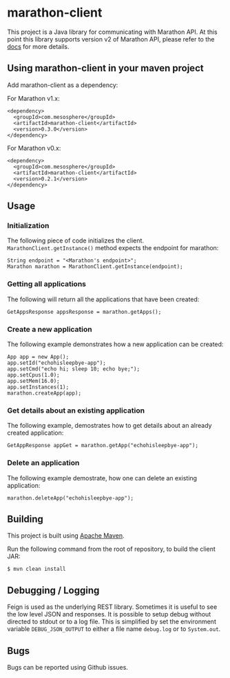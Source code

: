 # marathon-client

This project is a Java library for communicating with Marathon API. At this point this library supports version v2 of Marathon API, please refer to the [docs](https://mesosphere.github.io/marathon/docs/rest-api.html) for more details.

## Using marathon-client in your maven project

Add marathon-client as a dependency:

For Marathon v1.x:

```
<dependency>
  <groupId>com.mesosphere</groupId>
  <artifactId>marathon-client</artifactId>
  <version>0.3.0</version>
</dependency>
```

For Marathon v0.x:

```
<dependency>
  <groupId>com.mesosphere</groupId>
  <artifactId>marathon-client</artifactId>
  <version>0.2.1</version>
</dependency>
```

## Usage

### Initialization

The following piece of code initializes the client. ```MarathonClient.getInstance()``` method expects the endpoint for marathon:

```
String endpoint = "<Marathon's endpoint>";
Marathon marathon = MarathonClient.getInstance(endpoint);
```

### Getting all applications

The following will return all the applications that have been created:

```
GetAppsResponse appsResponse = marathon.getApps();
```

### Create a new application

The following example demonstrates how a new application can be created:
```
App app = new App();
app.setId("echohisleepbye-app");
app.setCmd("echo hi; sleep 10; echo bye;");
app.setCpus(1.0);
app.setMem(16.0);
app.setInstances(1);
marathon.createApp(app);
```

### Get details about an existing application

The following example, demostrates how to get details about an already created application:

```
GetAppResponse appGet = marathon.getApp("echohisleepbye-app");
```

### Delete an application

The following example demostrate, how one can delete an existing application:
```
marathon.deleteApp("echohisleepbye-app");
```

## Building

This project is built using [Apache Maven](http://maven.apache.org/).

Run the following command from the root of repository, to build the client JAR:

```
$ mvn clean install
```

## Debugging / Logging

Feign is used as the underlying REST library.  Sometimes it is useful to see the low level JSON and responses.   It is possible to setup debug without directed to stdout or to a log file.
This is simplified by set the environment variable `DEBUG_JSON_OUTPUT` to either a file name `debug.log` or to `System.out`.


## Bugs

Bugs can be reported using Github issues.
